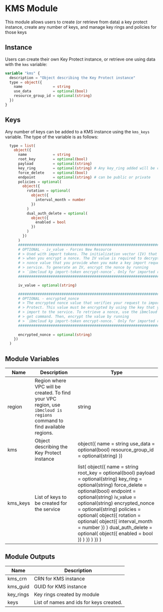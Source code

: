 # KMS Module

This module allows users to create (or retrieve from data) a key protect instance, create any number of keys, and manage key rings and policies for those keys

## Instance

Users can create their own Key Protect instance, or retrieve one using data with the `kms` variable:
```terraform
variable "kms" {
  description = "Object describing the Key Protect instance"
  type = object({
    name              = string
    use_data          = optional(bool)
    resource_group_id = optional(string)
  })
}
```

## Keys

Any number of keys can be added to a KMS instance using the `kms_keys` variable. The type of the variable is as follows: 
```terraform
  type = list(
    object({
      name            = string
      root_key        = optional(bool)
      payload         = optional(string)
      key_ring        = optional(string) # Any key_ring added will be created
      force_delete    = optional(bool)
      endpoint        = optional(string) # can be public or private
      policies = optional(
        object({
          rotation = optional(
            object({
              interval_month = number
            })
          )
          dual_auth_delete = optional(
            object({
              enabled = bool
            })
          )
        })
      )
      ##############################################################################
      # OPTIONAL - iv_value - Forces New Resource
      # > Used with import tokens. The initialization vector (IV) that is generated 
      # > when you encrypt a nonce. The IV value is required to decrypt the encrypted 
      # > nonce value that you provide when you make a key import request to the 
      # > service. To generate an IV, encrypt the nonce by running 
      # > `ibmcloud kp import-token encrypt-nonce`. Only for imported root key.
      ##############################################################################

      iv_value = optional(string) 

      ##############################################################################
      # OPTIONAL - encrypted_nonce
      # > The encrypted nonce value that verifies your request to import a key to Key 
      # > Protect. This value must be encrypted by using the key that you want to 
      # > import to the service. To retrieve a nonce, use the ibmcloud kp import-token 
      # > get command. Then, encrypt the value by running 
      # > `ibmcloud kp import-token encrypt-nonce.` Only for imported root key.
      ##############################################################################
      
      encrypted_nonce = optional(string) 
    })
  )
  ```

## Module Variables

Name     | Description                                                                                                             | Type
-------- | ----------------------------------------------------------------------------------------------------------------------- | ---------------------------------------------------------------------------------------------------------------------------------------------------------------------------------------------------------------------------------------------------------------------------------------------------------------------------------------------------------------------------------------------------
region   | Region where VPC will be created. To find your VPC region, use `ibmcloud is regions` command to find available regions. | string
kms      | Object describing the Key Protect instance                                                                              | object({ name = string use_data = optional(bool) resource_group_id = optional(string) })
kms_keys | List of keys to be created for the service                                                                              | list( object({ name = string root_key = optional(bool) payload = optional(string) key_ring = optional(string) force_delete = optional(bool) endpoint = optional(string) iv_value = optional(string) encrypted_nonce = optional(string) policies = optional( object({ rotation = optional( object({ interval_month = number }) ) dual_auth_delete = optional( object({ enabled = bool }) ) }) ) }) )

## Module Outputs

Name      | Description
--------- | ---------------------------------------
kms_crn   | CRN for KMS instance
kms_guid  | GUID for KMS instance
key_rings | Key rings created by module
keys      | List of names and ids for keys created.